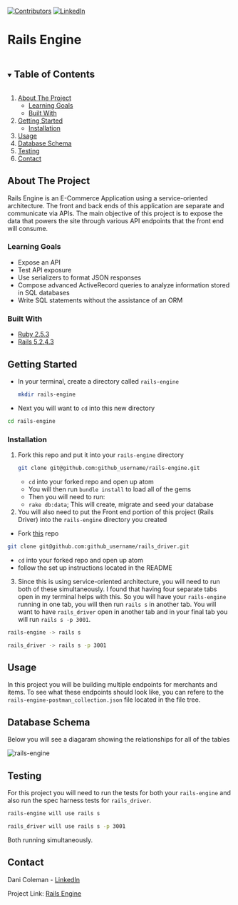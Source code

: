 
[![Contributors][contributors-shield]][contributors-url]
[![LinkedIn][linkedin-shield]][linkedin-url]

# Rails Engine

<!-- TABLE OF CONTENTS -->
<details open="open">
  <summary><h2 style="display: inline-block">Table of Contents</h2></summary>
  <ol>
    <li>
      <a href="#about-the-project">About The Project</a>
      <ul>
        <li><a href="#learning-goals">Learning Goals</a></li>
        <li><a href="#built-with">Built With</a></li>
      </ul>
    </li>
    <li>
      <a href="#getting-started">Getting Started</a>
      <ul>
        <li><a href="#installation">Installation</a></li>
      </ul>
    </li>
    <li><a href="#usage">Usage</a></li>
    <li><a href="#database-schema">Database Schema</a></li>
    <li><a href="#testing">Testing</a></li>
    <li><a href="#contact">Contact</a></li>
  </ol>
</details>


## About The Project

Rails Engine is an E-Commerce Application using a service-oriented architecture. The front and back ends of this application are separate and communicate via APIs. The main objective of this project is to expose the data that powers the site through various API endpoints that the front end will consume.

### Learning Goals

- Expose an API
- Test API exposure
- Use serializers to format JSON responses
- Compose advanced ActiveRecord queries to analyze information stored in SQL databases
- Write SQL statements without the assistance of an ORM

### Built With

* [Ruby 2.5.3](https://backend.turing.io/module3/misc/ruby_and_rails_versions)
* [Rails 5.2.4.3](https://backend.turing.io/module3/misc/ruby_and_rails_versions)

<!-- GETTING STARTED -->
## Getting Started

- In your terminal, create a directory called  `rails-engine`
  ```sh
  mkdir rails-engine
  ```
- Next you will want to `cd` into this new directory
```sh
cd rails-engine
```

### Installation

1. Fork this repo and put it into your `rails-engine` directory
   ```sh
   git clone git@github.com:github_username/rails-engine.git
   ```
   - `cd` into your forked repo and open up atom
   - You will then run `bundle install` to load all of the gems
   - Then you will need to run:
    - `rake db:data`; This will create, migrate and seed your database
2. You will also need to put the Front end portion of this project (Rails Driver) into the `rails-engine` directory you created
  - Fork [this](https://github.com/turingschool-examples/rails_driver) repo
   ```sh
   git clone git@github.com:github_username/rails_driver.git
   ```
   - `cd` into your forked repo and open up atom
   - follow the set up instructions located in the README
3. Since this is using service-oriented architecture, you will need to run both of these simultaneously. I found that having four separate tabs open in my terminal helps with this. So you will have your `rails-engine` running in one tab, you will then run `rails s` in another tab. You will want to have `rails_driver` open in another tab and in your final tab you will run `rails s -p 3001`.
```sh
rails-engine -> rails s
```
```sh
rails_driver -> rails s -p 3001
```  

<!-- USAGE EXAMPLES -->
## Usage

In this project you will be building multiple endpoints for merchants and items. To see what these endpoints should look like, you can refere to the `rails-engine-postman_collection.json` file located in the file tree.

## Database Schema

Below you will see a diagaram showing the relationships for all of the tables

![rails-engine](https://user-images.githubusercontent.com/60626984/102558905-c71b0280-408b-11eb-9252-b1816d72f428.png)

<!-- ROADMAP -->
## Testing

For this project you will need to run the tests for both your `rails-engine` and also run the spec harness tests for `rails_driver`.
```sh
rails-engine will use rails s
```
```sh
rails_driver will use rails s -p 3001
```

Both running simultaneously.

<!-- CONTACT -->
## Contact

Dani Coleman - [LinkedIn](https://www.linkedin.com/in/dcoleman-21/)

Project Link: [Rails Engine](https://github.com/dcoleman21/rails-engine)



<!-- MARKDOWN LINKS & IMAGES -->
<!-- https://www.markdownguide.org/basic-syntax/#reference-style-links -->
[contributors-shield]: https://img.shields.io/github/contributors/dcoleman21/rails-engine.svg?style=for-the-badge
[contributors-url]: https://github.com/dcoleman21/rails-engine/graphs/contributors

[linkedin-shield]: https://img.shields.io/badge/-LinkedIn-black.svg?style=for-the-badge&logo=linkedin&colorB=555
[linkedin-url]: https://linkedin.com/in/dcoleman-21/
